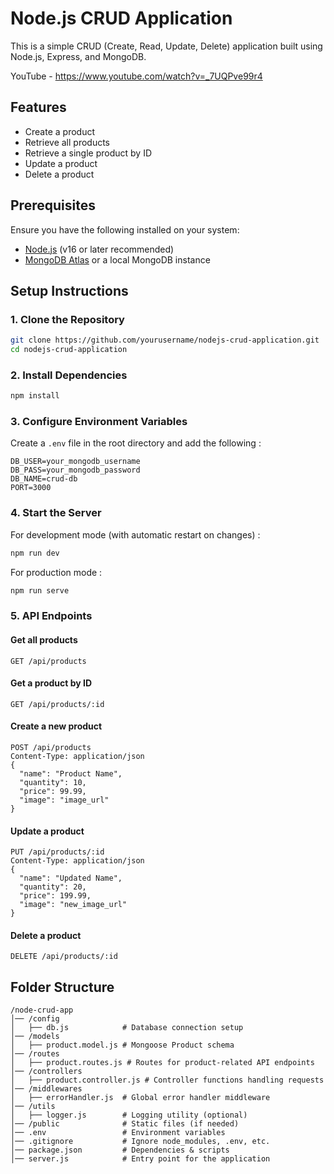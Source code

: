 # Node.js CRUD Application

This is a simple CRUD (Create, Read, Update, Delete) application built using Node.js, Express, and MongoDB.

YouTube - https://www.youtube.com/watch?v=_7UQPve99r4

## Features

- Create a product
- Retrieve all products
- Retrieve a single product by ID
- Update a product
- Delete a product

## Prerequisites

Ensure you have the following installed on your system:

- [Node.js](https://nodejs.org/) (v16 or later recommended)
- [MongoDB Atlas](https://www.mongodb.com/atlas/database) or a local MongoDB instance

## Setup Instructions

### 1. Clone the Repository

```sh
git clone https://github.com/yourusername/nodejs-crud-application.git
cd nodejs-crud-application
```

### 2. Install Dependencies

```sh
npm install
```

### 3. Configure Environment Variables

Create a `.env` file in the root directory and add the following :

```env
DB_USER=your_mongodb_username
DB_PASS=your_mongodb_password
DB_NAME=crud-db
PORT=3000
```

### 4. Start the Server

For development mode (with automatic restart on changes) :

```sh
npm run dev
```

For production mode :

```sh
npm run serve
```

### 5. API Endpoints

#### Get all products

```http
GET /api/products
```

#### Get a product by ID

```http
GET /api/products/:id
```

#### Create a new product

```http
POST /api/products
Content-Type: application/json
{
  "name": "Product Name",
  "quantity": 10,
  "price": 99.99,
  "image": "image_url"
}
```

#### Update a product

```http
PUT /api/products/:id
Content-Type: application/json
{
  "name": "Updated Name",
  "quantity": 20,
  "price": 199.99,
  "image": "new_image_url"
}
```

#### Delete a product

```http
DELETE /api/products/:id
```

## Folder Structure

```
/node-crud-app
│── /config
│   ├── db.js            # Database connection setup
│── /models
│   ├── product.model.js # Mongoose Product schema
│── /routes
│   ├── product.routes.js # Routes for product-related API endpoints
│── /controllers
│   ├── product.controller.js # Controller functions handling requests
│── /middlewares
│   ├── errorHandler.js  # Global error handler middleware
│── /utils
│   ├── logger.js        # Logging utility (optional)
│── /public              # Static files (if needed)
│── .env                 # Environment variables
│── .gitignore           # Ignore node_modules, .env, etc.
│── package.json         # Dependencies & scripts
│── server.js            # Entry point for the application
```
